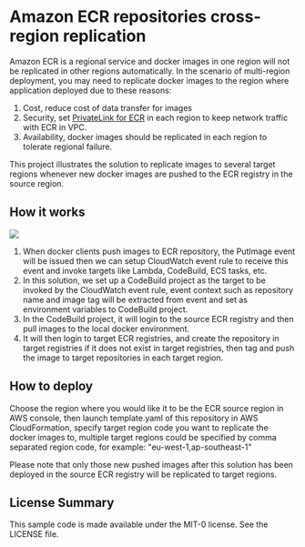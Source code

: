 # Amazon ECR repositories cross-region replication
Amazon ECR is a regional service and docker images in one region will not be replicated in other regions automatically. In the scenario of multi-region deployment, you may need to replicate docker images to the region where application deployed due to these reasons:
1. Cost, reduce cost of data transfer for images
2. Security, set [PrivateLink for ECR](https://aws.amazon.com/about-aws/whats-new/2019/01/aws-fargate--amazon-ecs--and-amazon-ecr-now-have-support-for-aws/) in each region to keep network traffic with ECR in VPC.
3. Availability, docker images should be replicated in each region to tolerate regional failure.

This project illustrates the solution to replicate images to several target regions whenever new docker images are pushed to the ECR registry in the source region.

## How it works

![](./ecr-replication.png)

1. When docker clients push images to ECR repository, the PutImage event will be issued then we can setup CloudWatch event rule to receive this event and invoke targets like Lambda, CodeBuild, ECS tasks, etc.
2. In this solution, we set up a CodeBuild project as the target to be invoked by the CloudWatch event rule, event context such as repository name and image tag will be extracted from event and set as environment variables to CodeBuild project.
3. In the CodeBuild project, it will login to the source ECR registry and then pull images to the local docker environment.
4. It will then login to target ECR registries, and create the repository in target registries if it does not exist in target registries, then tag and push the image to target repositories in each target region.


## How to deploy
Choose the region where you would like it to be the ECR source region in AWS console, then launch template.yaml of this repository in AWS CloudFormation, specify target region code you want to replicate the docker images to, multiple target regions could be specified by comma separated region code, for example: "eu-west-1,ap-southeast-1"

Please note that only those new pushed images after this solution has been deployed in the source ECR registry will be replicated to target regions.

## License Summary

This sample code is made available under the MIT-0 license. See the LICENSE file.
